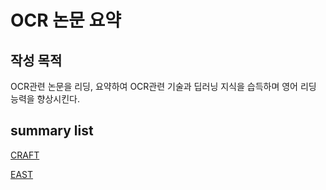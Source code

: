 # OCR 논문 요약
## 작성 목적
OCR관련 논문을 리딩, 요약하여  OCR관련 기술과 딥러닝 지식을 습득하며 영어 리딩 능력을 향상시킨다.

## summary list

[CRAFT](CRAFT.md)

[EAST](EAST.md)
